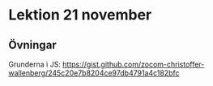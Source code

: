 # Lektion 21 november

## Övningar

Grunderna i JS: https://gist.github.com/zocom-christoffer-wallenberg/245c20e7b8204ce97db4791a4c182bfc
